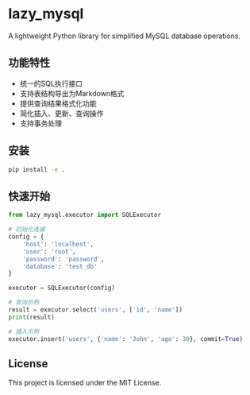 # lazy_mysql

A lightweight Python library for simplified MySQL database operations.

## 功能特性

- 统一的SQL执行接口
- 支持表结构导出为Markdown格式
- 提供查询结果格式化功能
- 简化插入、更新、查询操作
- 支持事务处理

## 安装

```bash
pip install -e .
```

## 快速开始

```python
from lazy_mysql.executor import SQLExecutor

# 初始化连接
config = {
    'host': 'localhost',
    'user': 'root',
    'password': 'password',
    'database': 'test_db'
}

executor = SQLExecutor(config)

# 查询示例
result = executor.select('users', ['id', 'name'])
print(result)

# 插入示例
executor.insert('users', {'name': 'John', 'age': 30}, commit=True)
```

## License
This project is licensed under the MIT License.
